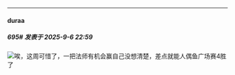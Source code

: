 ﻿
*****

####  duraa  
##### 695#       发表于 2025-9-6 22:59

<img src="https://static.stage1st.com/image/smiley/face2017/029.png" referrerpolicy="no-referrer">唉，这周可惜了，一把法师有机会赢自己没想清楚，差点就能人偶鱼广场赛4胜了

